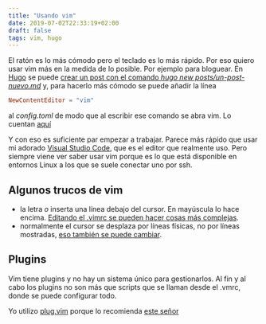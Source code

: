 ```yaml
---
title: "Usando vim"
date: 2019-07-02T22:33:19+02:00
draft: false
tags: vim, hugo
---
```


El ratón es lo más cómodo pero el teclado es lo más rápido. Por eso quiero usar vim más en la medida de lo posible. Por ejemplo para bloguear. En [Hugo](https://gohugo.io/) se puede [crear un post con el comando *hugo new posts/un-post-nuevo.md*](https://gohugo.io/getting-started/quick-start/) y, para hacerlo más cómodo se puede añadir la línea 
```toml
NewContentEditor = "vim"
```
al *config.toml* de modo que al escribir ese comando se abra vim. Lo cuentan [aquí](https://discourse.gohugo.io/t/create-and-open-new-post-with-one-liner-in-terminal/1454/2)

Y con eso es suficiente par empezar a trabajar. Parece más rápido que usar mi adorado [Visual Studio Code](https://code.visualstudio.com/), que es el editor que realmente uso. Pero siempre viene ver saber usar vim porque es lo que está disponible en entornos Linux a los que se suele conectar uno por ssh.

## Algunos trucos de vim
- la letra *o* inserta una línea debajo del cursor. En mayúscula lo hace encima. [Editando el .vimrc se pueden hacer cosas más complejas](https://vim.fandom.com/wiki/Quickly_adding_and_deleting_empty_lines).
- normalmente el cursor se desplaza por líneas físicas, no por líneas mostradas, [eso también se puede cambiar](https://vim.fandom.com/wiki/Move_cursor_by_display_lines_when_wrapping).
 
## Plugins
Vim tiene plugins y no hay un sistema único para gestionarlos. Al fin y al cabo los plugins no son más que scripts que se llaman desde el .vmrc, donde se puede configurar todo.

Yo utilizo [plug.vim](https://github.com/junegunn/vim-plug) porque lo recomienda [este señor](https://www.youtube.com/watch?v=cTBgtN-s2Zw)
